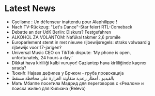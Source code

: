 # Latest News
-  Cyclisme : Un défenseur inattendu pour Alaphilippe !
-  Nach TV-Rückzug: "Let's Dance"-Star feiert RTL-Comeback
-  Debatte an der UdK Berlin: Diskurs? Festgefahren
-  ALKOHOL ZA VOLANTOM: Nafúkal takmer 2,6 promile
-  Europarlement stemt in met nieuwe rijbewijsregels: straks volwaardig rijbewijs voor 17-jarigen?
-  Universal Music CEO on TikTok dispute: ‘My phone is open, unfortunately, 24 hours a day.’
-  Dikkat hava kirliliği kalbi vuruyor! Gaziantep hava kirliliğinde kaçıncı sırada?
-  Ђокић: Најава дефилеа у Брчком - груба провокација
-  بالفيديو.. أمطار رعدية متفاوتة الغزارة على محافظة مسقط
-  Мать Мбаппе посетила Мадрид для переговоров с «Реалом» и поиска жилья для Килиана (Relevo)
